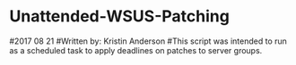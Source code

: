 # Unattended-WSUS-Patching
#2017 08 21
#Written by: Kristin Anderson
#This script was intended to run as a scheduled task to apply deadlines on patches to server groups.